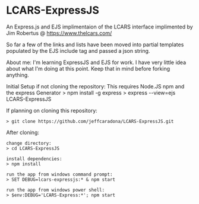 # LCARS-ExpressJS
An Express.js and EJS implimentaion of the LCARS interface implimented by Jim Robertus @ https://www.thelcars.com/

So far a few of the links and lists have been moved into partial templates populated by the EJS include tag and passed a json string. 

About me: I'm learning ExpressJS and EJS for work. I have very little idea about what I'm doing at this point. Keep that in mind before forking anything.

Initial Setup if not cloning the repository:
    This requires Node.JS npm and the express Generator
    > npm install -g express
    > express --view=ejs LCARS-ExpressJS


If planning on cloning this repository:

    > git clone https://github.com/jeffcaradona/LCARS-ExpressJS.git


After cloning:

    change directory:
    > cd LCARS-ExpressJS

    install dependencies:
    > npm install

    run the app from windows command prompt:
    > SET DEBUG=lcars-expressjs:* & npm start

    run the app from windows power shell:
    > $env:DEBUG='LCARS-Express:*'; npm start